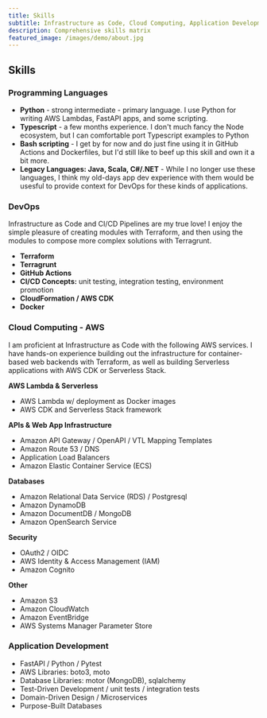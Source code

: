 ```yaml
---
title: Skills
subtitle: Infrastructure as Code, Cloud Computing, Application Development, and more! 
description: Comprehensive skills matrix
featured_image: /images/demo/about.jpg
---
```


## Skills

### Programming Languages
- **Python** - strong intermediate - primary language. I use Python for writing AWS Lambdas, FastAPI apps, and some scripting.
- **Typescript** - a few months experience. I don't much fancy the Node ecosystem, but I can comfortable port Typescript examples to Python
- **Bash scripting** - I get by for now and do just fine using it in GitHub Actions and Dockerfiles, but I'd still like to beef up this skill and own it a bit more.
- **Legacy Languages: Java, Scala, C#/.NET** - While I no longer use these languages, I think my old-days app dev experience with them would be usesful to provide context for DevOps for these kinds of applications.

### DevOps

Infrastructure as Code and CI/CD Pipelines are my true love! I enjoy the simple pleasure of creating modules with Terraform, and then using the modules to compose more complex solutions with Terragrunt. 

- **Terraform**
- **Terragrunt**
- **GitHub Actions** 
- **CI/CD Concepts:** unit testing, integration testing, environment promotion
- **CloudFormation / AWS CDK**
- **Docker**

### Cloud Computing - AWS 

I am proficient at Infrastructure as Code with the following AWS services. I have hands-on experience building out the infrastructure for container-based web backends with Terraform, as well as building Serverless applications with AWS CDK or Serverless Stack.

**AWS Lambda & Serverless**
 - AWS Lambda w/ deployment as Docker images
 - AWS CDK and Serverless Stack framework

**APIs & Web App Infrastructure**
- Amazon API Gateway / OpenAPI / VTL Mapping Templates
- Amazon Route 53 / DNS
- Application Load Balancers
- Amazon Elastic Container Service (ECS)

**Databases**
- Amazon Relational Data Service (RDS) / Postgresql 
- Amazon DynamoDB 
- Amazon DocumentDB / MongoDB
- Amazon OpenSearch Service

**Security**
- OAuth2 / OIDC
- AWS Identity & Access Management (IAM)
- Amazon Cognito

**Other**
- Amazon S3
- Amazon CloudWatch
- Amazon EventBridge
- AWS Systems Manager Parameter Store

### Application Development

- FastAPI / Python / Pytest
- AWS Libraries: boto3, moto
- Database Libraries: motor (MongoDB), sqlalchemy
- Test-Driven Development / unit tests / integration tests
- Domain-Driven Design / Microservices
- Purpose-Built Databases